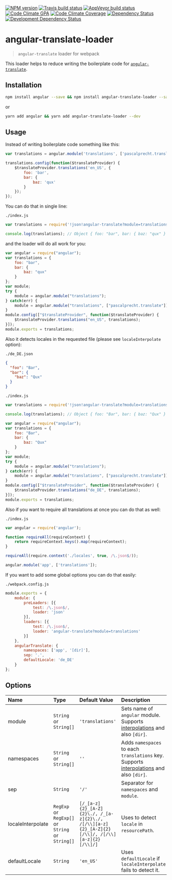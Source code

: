 [![NPM version](http://img.shields.io/npm/v/angular-translate-loader.svg?style=flat-square)](https://www.npmjs.org/package/angular-translate-loader)
[![Travis build status](http://img.shields.io/travis/Fitbit/angular-translate-loader/master.svg?style=flat-square)](https://travis-ci.org/Fitbit/angular-translate-loader)
[![AppVeyor build status](https://img.shields.io/appveyor/ci/mdreizin/angular-translate-loader/master.svg?style=flat-square)](https://ci.appveyor.com/project/mdreizin/angular-translate-loader/branch/master)
[![Code Climate GPA](https://img.shields.io/codeclimate/github/Fitbit/angular-translate-loader.svg?style=flat-square)](https://codeclimate.com/github/Fitbit/angular-translate-loader)
[![Code Climate Coverage](https://img.shields.io/codeclimate/coverage/github/Fitbit/angular-translate-loader.svg?style=flat-square)](https://codeclimate.com/github/Fitbit/angular-translate-loader)
[![Dependency Status](https://img.shields.io/david/Fitbit/angular-translate-loader.svg?style=flat-square)](https://david-dm.org/Fitbit/angular-translate-loader)
[![Development Dependency Status](https://img.shields.io/david/dev/Fitbit/angular-translate-loader.svg?style=flat-square)](https://david-dm.org/Fitbit/angular-translate-loader#info=devDependencies)

<a name="angular-translate-loader"></a>
# angular-translate-loader
> `angular-translate` loader for webpack

This loader helps to reduce writing the boilerplate code for [`angular-translate`](https://github.com/angular-translate/angular-translate).

<a name="angular-translate-loader-installation"></a>
## Installation

```bash
npm install angular --save && npm install angular-translate-loader --save-dev
```

or

```bash
yarn add angular && yarn add angular-translate-loader --dev
```

<a name="angular-translate-loader-usage"></a>
## Usage

Instead of writing boilerplate code something like this:

```javascript
var translations = angular.module('translations', ['pascalprecht.translate']);

translations.config(function($translateProvider) {
    $translateProvider.translations('en_US', {
        foo: 'bar',
        bar: {
            baz: 'qux'
        }
    });
});

```

You can do that in single line:

`./index.js`

```javascript
var translations = require('!json!angular-translate?module=translations!./index.json');

console.log(translations); // Object { foo: "bar", bar: { baz: "qux" } }

```

and the loader will do all work for you:

```javascript
var angular = require("angular");
var translations = {
    foo: "bar",
    bar: {
        baz: "qux"
    }
};
var module;
try {
    module = angular.module("translations");
} catch(err) {
    module = angular.module("translations", ["pascalprecht.translate"]);
}
module.config(["$translateProvider", function($translateProvider) {
    $translateProvider.translations("en_US", translations);
}]);
module.exports = translations;

```

Also it detects locales in the requested file (please see `localeInterpolate` option):

`./de_DE.json`

```json
{
  "foo": "Bar",
  "bar": {
    "baz": "Qux"
  }
}

```

`./index.js`

```javascript
var translations = require('!json!angular-translate?module=translations!./index.json');

console.log(translations); // Object { foo: "Bar", bar: { baz: "Qux" } }

```

```javascript
var angular = require("angular");
var translations = {
    foo: "Bar",
    bar: {
        baz: "Qux"
    }
};
var module;
try {
    module = angular.module("translations");
} catch(err) {
    module = angular.module("translations", ["pascalprecht.translate"]);
}
module.config(["$translateProvider", function($translateProvider) {
    $translateProvider.translations("de_DE", translations);
}]);
module.exports = translations;

```

Also if you want to require all translations at once you can do that as well:

`./index.js`

```javascript
var angular = require('angular');

function requireAll(requireContext) {
    return requireContext.keys().map(requireContext);
}

requireAll(require.context('./locales', true, /\.json$/));

angular.module('app', ['translations']);

```

If you want to add some global options you can do that easily:

`./webpack.config.js`

```javascript
module.exports = {
    module: {
        preLoaders: [{
            test: /\.json$/,
            loader: 'json'
        }],
        loaders: [{
            test: /\.json$/,
            loader: 'angular-translate?module=translations'
        }]
    },
    angularTranslate: {
        namespaces: ['app', '[dir]'],
        sep: '.',
        defaultLocale: 'de_DE'
    }
};

```

<a name="angular-translate-loader-options"></a>
## Options

| Name | Type | Default Value | Description |
|:------------------|:--------------------|:----------------------|:-----------------------------------------------------------|
| module | `String` or `String[]` | `'translations'` | Sets name of `angular` module. Supports [interpolations](https://github.com/webpack/loader-utils#interpolatename) and also `[dir]`. |
| namespaces | `String` or `String[]` | `''` | Adds `namespaces` to each `translations` key. Supports [interpolations](https://github.com/webpack/loader-utils#interpolatename) and also `[dir]`. |
| sep | `String` | `'/'` | Separator for `namespaces` and `module`. |
| localeInterpolate | `RegExp` or `RegExp[]` or `String` or `String[]` | `[/_[a-z]{2}_[A-Z]{2}\./, /_[a-z]{2}\./, /[/\\][a-z]{2}_[A-Z]{2}[/\\]/, /[/\\][a-z]{2}[/\\]/]` | Uses to detect `locale` in `resourcePath`. |
| defaultLocale | `String` | `'en_US'` | Uses `defaultLocale` if `localeInterpolate` fails to detect it. |
